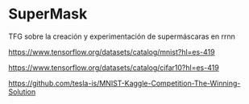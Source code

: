 # SuperMask
TFG sobre la creación y experimentación de supermáscaras en rrnn

https://www.tensorflow.org/datasets/catalog/mnist?hl=es-419

https://www.tensorflow.org/datasets/catalog/cifar10?hl=es-419

https://github.com/tesla-is/MNIST-Kaggle-Competition-The-Winning-Solution
